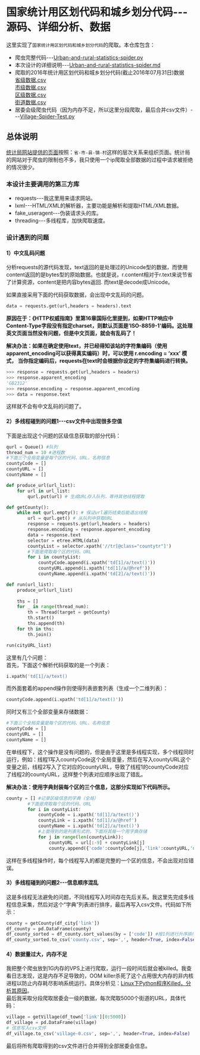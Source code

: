 # 国家统计用区划代码和城乡划分代码---源码、详细分析、数据

这里实现了`国家统计用区划代码和城乡划分代码`的爬取。本仓库包含：
- 爬虫完整代码---[Urban-and-rural-statistics-spider.py](https://github.com/dta0502/China-zoning-code-for-statistics-spider/blob/master/Urban-and-rural-statistics-spider.py)
- 本次设计的详细说明---[Urban-and-rural-statistics-spider.md](https://github.com/dta0502/China-zoning-code-for-statistics-spider/blob/master/Urban-and-rural-statistics-spider.md)
- 爬取的2016年统计用区划代码和城乡划分代码(截止2016年07月31日)数据\
    [省级数据.csv](https://github.com/dta0502/China-zoning-code-for-statistics-spider/blob/master/province.csv)\
    [市级数据.csv](https://github.com/dta0502/China-zoning-code-for-statistics-spider/blob/master/city.csv)\
    [区级数据.csv](https://github.com/dta0502/China-zoning-code-for-statistics-spider/blob/master/county.csv)\
    [街道数据.csv](https://github.com/dta0502/China-zoning-code-for-statistics-spider/blob/master/town.csv)
- 居委会级爬虫代码（因为内存不足，所以这里分段爬取，最后合并csv文件）---[Village-Spider-Test.py](https://github.com/dta0502/China-zoning-code-for-statistics-spider/blob/master/Village-Spider-Test.py)

## 总体说明
[统计局网站提供的页面](http://www.stats.gov.cn/tjsj/tjbz/tjyqhdmhcxhfdm/2016/index.html)按照：`省-市-县-镇-村`这样的层次关系来组织页面。统计局的网站对于爬虫的限制也不多，我只使用一个ip爬取全部数据的过程中请求被拒绝的情况很少。

### 本设计主要调用的第三方库
- requests---我这里用来请求网站。
- lxml---HTML/XML的解析器，主要功能是解析和提取HTML/XML数据。
- fake_useragent---伪装请求头的库。
- threading---多线程库，加快爬取速度。

### 设计遇到的问题
#### 1）中文乱码问题
分析requests的源代码发现，text返回的是处理过的Unicode型的数据，而使用content返回的是bytes型的原始数据。也就是说，r.content相对于r.text来说节省了计算资源，content是把内容bytes返回. 而text是decode成Unicode。

如果直接采用下面的代码获取数据，会出现中文乱码的问题。
```python
data = requests.get(url,headers = headers).text
```
**原因在于：《HTTP权威指南》里第16章国际化里提到，如果HTTP响应中Content-Type字段没有指定charset，则默认页面是'ISO-8859-1'编码。这处理英文页面当然没有问题，但是中文页面，就会有乱码了！**

**解决办法：如果在确定使用text，并已经得知该站的字符集编码（使用apparent_encoding可以获得真实编码）时，可以使用 r.encoding = ‘xxx’ 模式， 当你指定编码后，requests在text时会根据你设定的字符集编码进行转换。**
```python
>>> response = requests.get(url,headers = headers)
>>> response.apparent_encoding
'GB2312'
>>> response.encoding = response.apparent_encoding
>>> data = response.text
```
这样就不会有中文乱码的问题了。

#### 2）多线程碰到的问题1---csv文件中出现很多空值
下面是出现这个问题的区级信息获取的部分代码：
```python
qurl = Queue() #队列
thread_num = 10 #进程数
#下面三个全局变量是每个区的代码、URL、名称信息
countyCode = []
countyURL = []
countyName = []

def produce_url(url_list):
    for url in url_list:
        qurl.put(url) # 生成URL存入队列，等待其他线程提取

def getCounty():
    while not qurl.empty(): # 保证url遍历结束后能退出线程
        url = qurl.get() # 从队列中获取URL
        response = requests.get(url,headers = headers)
        response.encoding = response.apparent_encoding
        data = response.text
        selector = etree.HTML(data)
        countyList = selector.xpath('//tr[@class="countytr"]')
        #下面是爬取每个区的代码、URL
        for i in countyList:
            countyCode.append(i.xpath('td[1]/a/text()'))
            countyURL.append(i.xpath('td[1]/a/@href'))
            countyName.append(i.xpath('td[2]/a/text()'))

def run(url_list):
    produce_url(url_list)
    
    ths = []
    for _ in range(thread_num):
        th = Thread(target = getCounty)
        th.start()
        ths.append(th)
    for th in ths:
        th.join()

run(cityURL_list)
```
这里有几个问题：\
首先，下面这个解析代码获取的是一个列表：
```python
i.xpath('td[1]/a/text()
```
而外面套着的append操作则使得列表嵌套列表（生成一个二维列表）：
```python
countyCode.append(i.xpath('td[1]/a/text()'))
```
同时又有三个全部变量来存储数据：
```python
#下面三个全局变量是每个区的代码、URL、名称信息
countyCode = []
countyURL = []
countyName = []
```

在单线程下，这个操作是没有问题的，但是由于这里是多线程实现，多个线程同时运行，例如：线程1写入countyCode这个全局变量，然后在写入countyURL这个变量之前，线程2写入了它对应的countyURL，导致了线程1的countyCode对应了线程2的countyURL，这样整个列表对应顺序出现了错乱。

**解决办法：使用字典封装每个区的三个信息，这部分实现如下代码所示。**
```python
county = [] #记录区级信息的字典（全局）
        #下面是爬取每个区的代码、URL
        for i in countyList:
            countyCode = i.xpath('td[1]/a/text()')
            countyLink = i.xpath('td[1]/a/@href')
            countyName = i.xpath('td[2]/a/text()')
            #上面得到的是列表形式的，下面将其每一个用字典存储
            for j in range(len(countyLink)):
                countyURL = url[:-9] + countyLink[j]
                county.append({'code':countyCode[j],'link':countyURL,'name':countyName[j]})
```
这样在多线程操作时，每个线程写入的都是完整的一个区的信息，不会出现对应错误。

#### 3）多线程碰到的问题2---信息顺序混乱
这是多线程无法避免的问题，不同线程写入时间存在先后关系。我这里先完成多线程信息采集，然后对这个“字典”列表进行排序，最后再写入csv文件。代码如下所示：
```python
county = getCounty(df_city['link'])
df_county = pd.DataFrame(county)
df_county_sorted = df_county.sort_values(by = ['code']) #按1列进行升序排序
df_county_sorted.to_csv('county.csv', sep=',', header=True, index=False)
```

#### 4）数据量过大，内存不足
我把整个爬虫放到1G内存的VPS上进行爬取，运行一段时间后就会被killed。我查看日志发现，这是内存不足导致的，OOM killer杀死了这个占用很大内存的非内核进程以防止内存耗尽影响系统运行。具体分析见：[Linux下Python程序Killed，分析其原因](https://blog.csdn.net/dta0502/article/details/82016616)。\
最后我采取分段爬取居委会一级的数据，每次爬取5000个街道的URL，具体代码：
```python
village = getVillage(df_town['link'][0:5000])
df_village = pd.DataFrame(village)
# 信息写入csv文件
df_village.to_csv('village-0.csv', sep=',', header=True, index=False)
```
最后将所有爬取得到的csv文件进行合并得到全部居委会信息。


